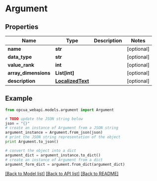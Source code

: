 # Argument


## Properties
Name | Type | Description | Notes
------------ | ------------- | ------------- | -------------
**name** | **str** |  | [optional] 
**data_type** | **str** |  | [optional] 
**value_rank** | **int** |  | [optional] 
**array_dimensions** | **List[int]** |  | [optional] 
**description** | [**LocalizedText**](LocalizedText.md) |  | [optional] 

## Example

```python
from opcua_webapi.models.argument import Argument

# TODO update the JSON string below
json = "{}"
# create an instance of Argument from a JSON string
argument_instance = Argument.from_json(json)
# print the JSON string representation of the object
print Argument.to_json()

# convert the object into a dict
argument_dict = argument_instance.to_dict()
# create an instance of Argument from a dict
argument_form_dict = argument.from_dict(argument_dict)
```
[[Back to Model list]](../README.md#documentation-for-models) [[Back to API list]](../README.md#documentation-for-api-endpoints) [[Back to README]](../README.md)


